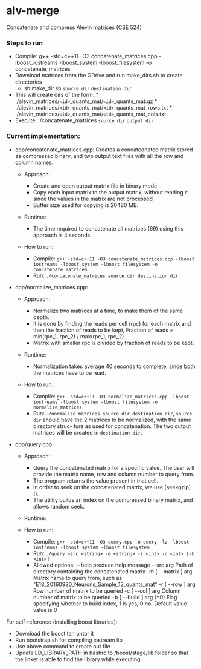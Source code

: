 # alv-merge
Concatenate and compress Alevin matrices (CSE 524)

### Steps to run
* Compile: g++ -std=c++11 -O3 concatenate\_matrices.cpp -lboost\_iostreams -lboost\_system -lboost\_filesystem -o concatenate\_matrices
* Download matrices from the GDrive and run make\_dirs.sh to create directories
	* sh make\_dir.sh `source dir` `destination dir`
* This will create dirs of the form:
        * ./alevin\_matrices/`<id>`\_quants\_mat/`<id>`\_quants\_mat.gz
        * ./alevin\_matrices/`<id>`\_quants\_mat/`<id>`\_quants\_mat\_rows.txt
        * ./alevin\_matrices/`<id>`\_quants\_mat/`<id>`\_quants\_mat\_cols.txt
* Execute: ./concatenate\_matrices `source dir` `output dir`
		   

### Current implementation:
* cpp/concatenate\_matrices.cpp: Creates a concatednated matrix stored as compressed binary, and two output text files with all the
row and column names.

  * Approach:
    * Create and open output matrix file in binary mode
    * Copy each input matrix to the output matrix, without reading it since the values in the matrix are not processed
    * Buffer size used for copying is 20480 MB.

  * Runtime:
    * The time required to concatenate all matrices (69) using this approach is 4 seconds.

  * How to run:
    * Compile: `g++ -std=c++11 -O3 concatenate_matrices.cpp -lboost iostreams -lboost system -lboost filesystem -o concatenate_matrices`
    * Run: `./concatenate_matrices source dir destination dir`

* cpp/normalize\_matrices.cpp:
  * Approach:
    * Normalize two matrices at a time, to make them of the same depth. 
    * It is done by finding the reads per cell (rpc) for each matrix and then the fraction of reads to be kept, Fraction of reads = min(rpc\_1, rpc\_2) / max(rpc\_1, rpc\_2).
    * Matrix with smaller rpc is divided by fraction of reads to be kept.

  * Runtime:
    * Normalization takes average 40 seconds to complete, since both the matrices have to be read.

  * How to run:
    * Compile: `g++ -std=c++11 -O3 normalize_matrices.cpp -lboost iostreams -lboost system -lboost filesystem -o normalize_matrices`
    * Run: `./normalize matrices source dir destination dir`, `source dir` should have the 2 matrices to be normalized, with the same directory struc-
ture as used for concatenation. The two output matrices will be created in `destination dir`.

* cpp/query.cpp:
  * Approach:
    * Query the concatenated matrix for a specific value. The user will provide the matrix name, row and column number to query from.
    * The program returns the value present in that cell.
    * In order to seek on the concatenated matrix, we use [seekgzip] ().
    * The utility builds an index on the compressed binary matrix, and allows random seek.

  * Runtime:

  * How to run:
    * Compile: `g++ -std=c++11 -O3 query.cpp -o query -lz -lboost iostreams -lboost system -lboost filesystem`
    * Run: `./query –src <string> -m <string> -r <int> -c <int> [-b <int>]`
    * Allowed options:
	  --help                  produce help message
	  --src arg               Path of directory containing the concatenated matrix
	  -m [ --matrix ] arg     Matrix name to query from, such as
        	                  "E18_20160930_Neurons_Sample_12_quants_mat"
	  -r [ --row ] arg        Row number of matrix to be queried
	  -c [ --col ] arg        Column number of matrix to be queried
	  -b [ --build ] arg (=0) Flag specifying whether to build index, 1 is yes, 0
                          no. Default value value is 0


For self-reference (installing boost libraries):
* Download the boost tar, untar it
* Run bootstrap.sh for compiling iostream lib
* Use above command to create out file
* Update LD\_LIBRARY\_PATH in bashrc to /boost/stage/lib folder so that the linker is able to find the library while executing
